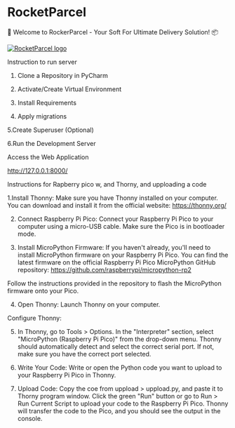 # RocketParcel
🚚 Welcome to RockerParcel - Your Soft For Ultimate Delivery Solution! 📦

[![RocketParcel logo](https://i.imgur.com/LagmdQD.png)](https://rocketparcel.lt)

Instruction to run server

1. Clone a Repository in PyCharm

2. Activate/Create Virtual Environment

3. Install Requirements

4. Apply migrations

5.Create Superuser (Optional)

6.Run the Development Server

Access the Web Application

http://127.0.0.1:8000/

Instructions for Rapberry pico w, and Thorny, and upploading a code

1.Install Thonny:
Make sure you have Thonny installed on your computer. You can download and install it from the official website: https://thonny.org/

2. Connect Raspberry Pi Pico:
Connect your Raspberry Pi Pico to your computer using a micro-USB cable. Make sure the Pico is in bootloader mode.

3. Install MicroPython Firmware:
If you haven't already, you'll need to install MicroPython firmware on your Raspberry Pi Pico. You can find the latest firmware on the official Raspberry Pi Pico MicroPython GitHub repository: https://github.com/raspberrypi/micropython-rp2

Follow the instructions provided in the repository to flash the MicroPython firmware onto your Pico.

4. Open Thonny:
Launch Thonny on your computer.

Configure Thonny:

5. In Thonny, go to Tools > Options.
In the "Interpreter" section, select "MicroPython (Raspberry Pi Pico)" from the drop-down menu.
Thonny should automatically detect and select the correct serial port. If not, make sure you have the correct port selected.
6. Write Your Code:
Write or open the Python code you want to upload to your Raspberry Pi Pico in Thonny.

7. Upload Code: 
Copy the coe from uppload > uppload.py, and paste it to Thorny program window.
Click the green "Run" button or go to Run > Run Current Script to upload your code to the Raspberry Pi Pico.
Thonny will transfer the code to the Pico, and you should see the output in the console.

